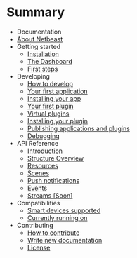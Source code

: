 # Summary

* Documentation
* [About Netbeast](README.md)
* Getting started
   * [Installation](chapters/getting_started/installing_and_cloning.md)
   * [The Dashboard](chapters/getting_started/dashboard.md)
   * [First steps](chapters/getting_started/first_steps.md)
* Developing
   * [How to develop](chapters/developing/how_to_develop.md)
   * [Your first application](chapters/developing/apps/write_your_first_app.md)
   * [Installing your app](chapters/developing/apps/install_it_on_the_dashboard.md)
   * [Your first plugin](chapters/developing/plugins/write_your_first_plugin.md)
   * [Virtual plugins](chapters/developing/plugins/write_a_virtual_plugin.md)
   * [Installing your plugin](chapters/developing/plugins/install_it_on_the_dashboard.md)
   * [Publishing applications and plugins](chapters/developing/publish.md)
   * [Debugging](debugging.md)
* API Reference
   * [Introduction](chapters/api_reference/index.md)
   * [Structure Overview](chapters/api_reference/structure.md)
   * [Resources](chapters/api_reference/resources.md)
   * [Scenes](chapters/api_reference/scenes.md)
   * [Push notifications](chapters/api_reference/push_notifications.md)
   * [Events](chapters/api_reference/chain_events.md)
   * [Streams [Soon]](chapters/api_reference/streams.md)
* Compatibilities
   * [Smart devices supported](chapters/compatibilities/supported_devices.md)
   * [Currently running on](chapters/compatibilities/currently_running_on.md)
* Contributing
   * [How to contribute](chapters/contributing/README.md)
   * [Write new documentation](chapters/write_new_documentation/README.md)
   * [License](chapters/license/README.md)

